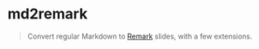 # md2remark

> Convert regular Markdown to [Remark][remark] slides, with a few extensions.



[remark]: https://remarkjs.com/
